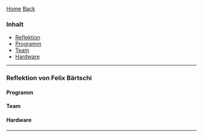 [Home](home) [Back](Reflektionen)  

### Inhalt ###
- <a href="#r">Reflektion</a>
 - <a href="#p">Programm</a>
 - <a href="#p">Team</a>
 - <a href="#p">Hardware</a>

----------

### <a name="r">Reflektion von Felix Bärtschi</a> ###

#### <a name="p">Programm</a> ####

#### <a name="t">Team</a> ####

#### <a name="h">Hardware</a> ###

----------